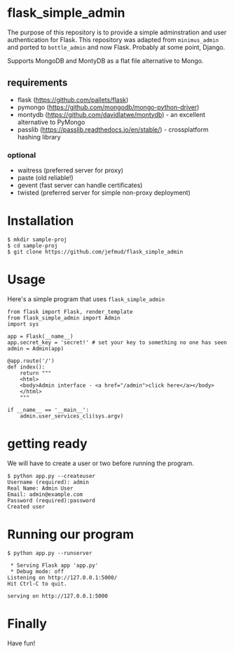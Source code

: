 # flask_simple_admin

The purpose of this repository is to provide a simple adminstration and user authentication for Flask.  This repository was adapted from `minimus_admin` and ported to `bottle_admin` and now Flask.  Probably at some point, Django.

Supports MongoDB and MontyDB as a flat file alternative to Mongo.

## requirements

* flask (https://github.com/pallets/flask)
* pymongo (https://github.com/mongodb/mongo-python-driver)
* montydb (https://github.com/davidlatwe/montydb) - an excellent alternative to PyMongo
* passlib (https://passlib.readthedocs.io/en/stable/) - crossplatform hashing library

### optional

* waitress (preferred server for proxy)
* paste (old reliable!)
* gevent (fast server can handle certificates)
* twisted (preferred server for simple non-proxy deployment)

# Installation

```
$ mkdir sample-proj
$ cd sample-proj
$ git clone https://github.com/jefmud/flask_simple_admin
```

# Usage

Here's a simple program that uses `flask_simple_admin`

```
from flask import Flask, render_template
from flask_simple_admin import Admin
import sys

app = Flask(__name__)
app.secret_key = 'secret!' # set your key to something no one has seen
admin = Admin(app)

@app.route('/')
def index():
    return """
    <html>
    <body>Admin interface - <a href="/admin">click here</a></body>
    </html>
    """

if __name__ == '__main__':
    admin.user_services_cli(sys.argv)
```

# getting ready

We will have to create a user or two before running the program.

```
$ python app.py --createuser
Username (required): admin
Real Name: Admin User
Email: admin@example.com
Password (required):password
Created user
```

# Running our program

```
$ python app.py --runserver

 * Serving Flask app 'app.py'
 * Debug mode: off
Listening on http://127.0.0.1:5000/
Hit Ctrl-C to quit.

serving on http://127.0.0.1:5000
```

# Finally
Have fun!


